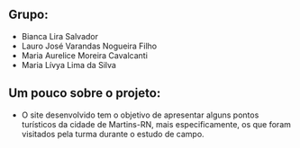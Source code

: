 ## Grupo:
- Bianca Lira Salvador
- Lauro José Varandas Nogueira Filho
- Maria Aurelice Moreira Cavalcanti
- Maria Lívya Lima da Silva

## Um pouco sobre o projeto:
- O site desenvolvido tem o objetivo de apresentar alguns pontos turísticos da cidade de Martins-RN, mais especificamente, os que foram visitados pela turma durante o estudo de campo.
